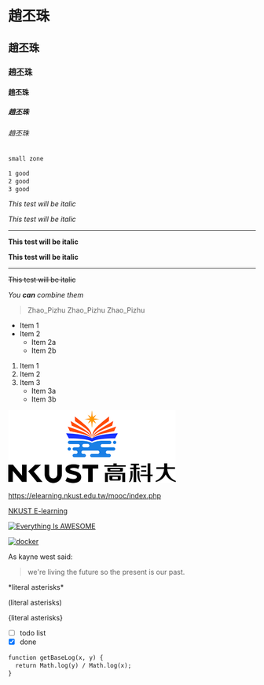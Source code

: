# 趙丕珠
## 趙丕珠
### 趙丕珠
#### 趙丕珠
##### 趙丕珠
###### 趙丕珠

`small zone`

```big zone
1 good
2 good
3 good
```

*This test will be italic*

_This test will be italic_
***

**This test will be italic**

__This test will be italic__

***
~~This test will be italic~~

*You **can** combine them*

> Zhao_Pizhu
> Zhao_Pizhu
> Zhao_Pizhu

* Item 1
* Item 2
  * Item 2a
  * Item 2b
 
 1. Item 1
 2. Item 2
 3. Item 3
    * Item 3a
    * Item 3b

![NKUST](nkust.png "NKUST")

<https://elearning.nkust.edu.tw/mooc/index.php>

[NKUST E-learning](https://elearning.nkust.edu.tw/mooc/index.php)

[![Everything Is AWESOME](https://img.youtube.com/vi/StTqXEQ2l-Y/0.jpg)](https://www.youtube.com/watch?v=StTqXEQ2l-Y "Everything Is AWESOME")

[![docker](https://img.youtube.com/vi/sSm2dRarhPo/0.jpg)](https://www.youtube.com/watch?v=sSm2dRarhPo "Testing Docker")

As kayne west said:
> we're living the future so
> the present is our past.

\*literal asterisks\*

\(literal asterisks\)

\{literal asterisks\}

- [ ] todo list
- [x] done

```
function getBaseLog(x, y) {
  return Math.log(y) / Math.log(x);
}
```

